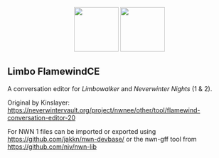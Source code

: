 <p align="center">
  <img src="https://github.com/user-attachments/assets/4f260dda-f995-47e9-ac0c-5772a97b0662" width=100px></img>
  <img src="https://github.com/user-attachments/assets/20786512-5a6a-417e-a564-cdfdf847d7aa" width=100px></img>
</p>

## Limbo FlamewindCE
A conversation editor for _Limbowalker_ and _Neverwinter Nights_ (1 &amp; 2).

Original by Kinslayer: https://neverwintervault.org/project/nwnee/other/tool/flamewind-conversation-editor-20

For NWN 1 files can be imported or exported using https://github.com/jakkn/nwn-devbase/
or the nwn-gff tool from https://github.com/niv/nwn-lib
